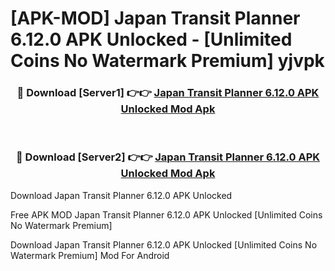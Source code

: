 # [APK-MOD] Japan Transit Planner 6.12.0 APK Unlocked - [Unlimited Coins No Watermark Premium] yjvpk



<div align="center">
<h3>🔴 Download [Server1] 👉👉 <a href="https://momento.my/?title=Japan_Transit_Planner_6.12.0_APK_Unlocked">Japan Transit Planner 6.12.0 APK Unlocked Mod Apk</a></h3><br>

<h3>🔴 Download [Server2] 👉👉 <a href="https://momento.my/?title=Japan_Transit_Planner_6.12.0_APK_Unlocked">Japan Transit Planner 6.12.0 APK Unlocked Mod Apk</a></h3>
</div>



Download Japan Transit Planner 6.12.0 APK Unlocked 

Free APK MOD Japan Transit Planner 6.12.0 APK Unlocked [Unlimited Coins No Watermark Premium]

Download Japan Transit Planner 6.12.0 APK Unlocked [Unlimited Coins No Watermark Premium] Mod For Android
